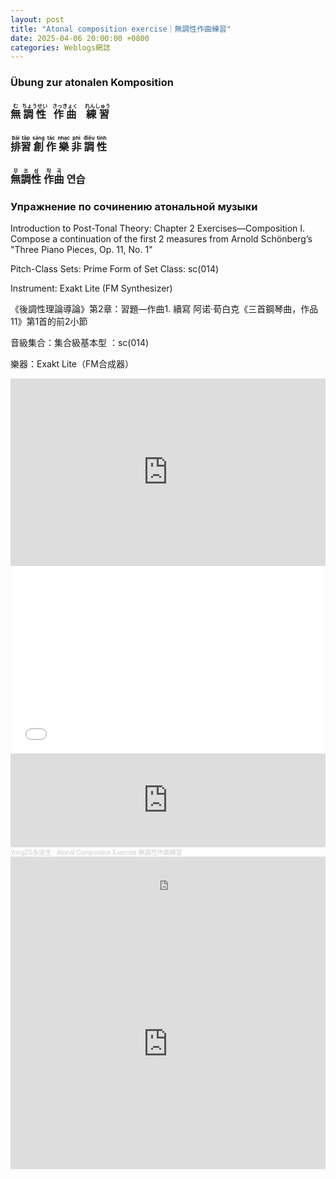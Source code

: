 ```yaml
---
layout: post
title: "Atonal composition exercise｜無調性作曲練習"
date: 2025-04-06 20:00:00 +0800
categories: Weblogs網誌
---
```


<link rel="stylesheet" href="/style.css">

<h3>Übung zur atonalen Komposition</h3>

<h3><ruby>無<rt>む</rt></ruby>&nbsp;<ruby>調性<rt>ちょうせい</rt></ruby>&nbsp;&nbsp;&nbsp;<ruby>作曲<rt>さっきょく</rt></ruby>&nbsp;&nbsp;&nbsp;&nbsp;<ruby>練習<rt>れんしゅう</rt></ruby></h3>

<h3><ruby>排<rt>Bài</rt></ruby><ruby>習<rt>tập</rt></ruby>&nbsp;<ruby>創<rt>sáng</rt></ruby>&nbsp;<ruby>作<rt>tác</rt></ruby>&nbsp;<ruby>樂<rt>nhạc</rt></ruby>&nbsp;<ruby>非<rt>phi</rt></ruby>&nbsp;<ruby>調<rt>điệu</rt></ruby>&nbsp;<ruby>性<rt>tính</rt></ruby></h3>

<h3><ruby>無<rt>무</rt></ruby><ruby>調<rt>조</rt></ruby><ruby>性<rt>성</rt></ruby>&nbsp;<ruby>作<rt>작</rt></ruby><ruby>曲<rt>곡</rt></ruby>&nbsp;연습</h3>

<h3>Упражнение по сочинению атональной музыки</h3>

Introduction to Post-Tonal Theory: Chapter 2 Exercises—Composition I. Compose a continuation of the first 2 measures from Arnold Schönberg’s "Three Piano Pieces, Op. 11, No. 1" 

Pitch-Class Sets: Prime Form of Set Class: sc(014) 

Instrument: Exakt Lite (FM Synthesizer) 

《後調性理論導論》第2章：習題—作曲1. 續寫 阿诺·荀白克《三首鋼琴曲，作品11》第1首的前2小節 

音級集合：集合級基本型 ：sc(014) 

樂器：Exakt Lite（FM合成器）

<iframe width="100%" height="300" src="https://www.youtube.com/embed/8pEAyIcZvgc?si=K_r2ytj0a12Ts2M9" title="YouTube video player" frameborder="0" allow="accelerometer; autoplay; clipboard-write; encrypted-media; gyroscope; picture-in-picture; web-share" referrerpolicy="strict-origin-when-cross-origin" allowfullscreen></iframe>

<iframe width="100%" height="300" src="//player.bilibili.com/player.html?isOutside=true&aid=114286194071048&bvid=BV1XyRZY8ER2&cid=25781147466&p=1" scrolling="no" border="0" frameborder="no" framespacing="0" allowfullscreen="true"></iframe>

<iframe width="100%" height="150" scrolling="no" frameborder="no" allow="autoplay" src="https://w.soundcloud.com/player/?url=https%3A//api.soundcloud.com/tracks/2071361524&color=%23982cff&auto_play=false&hide_related=false&show_comments=true&show_user=true&show_reposts=false&show_teaser=true"></iframe><div style="font-size: 10px; color: #cccccc;line-break: anywhere;word-break: normal;overflow: hidden;white-space: nowrap;text-overflow: ellipsis; font-family: Interstate,Lucida Grande,Lucida Sans Unicode,Lucida Sans,Garuda,Verdana,Tahoma,sans-serif;font-weight: 100;"><a href="https://soundcloud.com/yongzs1218" title="YongZS永值生" target="_blank" style="color: #cccccc; text-decoration: none;">YongZS永值生</a> · <a href="https://soundcloud.com/yongzs1218/atonal-composition-exercise" title="Atonal Composition Exercise 無調性作曲練習" target="_blank" style="color: #cccccc; text-decoration: none;">Atonal Composition Exercise 無調性作曲練習</a></div>

<iframe src="https://streetvoice.com/music/embed/?id=808681" width="100%" height="100" frameborder="0" marginheight="0" marginwidth="0" scrolling="no"></iframe>

<iframe width="100%" height="400" src="https://www.bandlab.com/embed/shout/?id=ad79d243682f453c9f7be99ae211e182_dd339ececa5b4fafb3270ddfde570dae" frameborder="no" scrolling="no" allowfullscreen></iframe>
